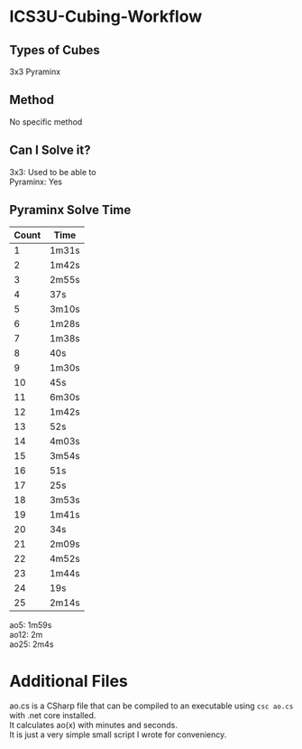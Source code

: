 # ICS3U-Cubing-Workflow

## Types of Cubes

3x3
Pyraminx

## Method

No specific method

## Can I Solve it?

3x3: Used to be able to  
Pyraminx: Yes

## Pyraminx Solve Time
| Count | Time |
| ---- | ---- |
| 1 | 1m31s | 
| 2 | 1m42s |
| 3 | 2m55s |
| 4 | 37s |
| 5 | 3m10s |
| 6 | 1m28s |
| 7 | 1m38s |
| 8 | 40s |
| 9 | 1m30s |
| 10 | 45s |
| 11 | 6m30s |
| 12 | 1m42s |
| 13 | 52s |
| 14 | 4m03s |
| 15 | 3m54s |
| 16 | 51s |
| 17 | 25s |
| 18 | 3m53s |
| 19 | 1m41s |
| 20 | 34s |
| 21 | 2m09s |
| 22 | 4m52s |
| 23 | 1m44s |
| 24 | 19s |
| 25 | 2m14s |

ao5: 1m59s  
ao12: 2m  
ao25: 2m4s


# Additional Files
ao.cs is a CSharp file that can be compiled to an executable using `csc ao.cs` with .net core installed.  
It calculates ao(x) with minutes and seconds.  
It is just a very simple small script I wrote for conveniency.
